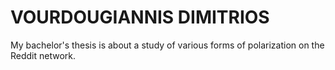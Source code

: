 # VOURDOUGIANNIS DIMITRIOS

My bachelor's thesis is about a study of various forms of polarization on the Reddit network.
